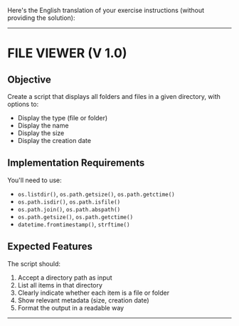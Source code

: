 Here's the English translation of your exercise instructions (without providing the solution):

---

# FILE VIEWER (V 1.0)

## Objective

Create a script that displays all folders and files in a given directory, with options to:

- Display the type (file or folder)  
- Display the name  
- Display the size  
- Display the creation date  

## Implementation Requirements

You'll need to use:

- `os.listdir()`, `os.path.getsize()`, `os.path.getctime()`  
- `os.path.isdir()`, `os.path.isfile()`  
- `os.path.join()`, `os.path.abspath()`  
- `os.path.getsize()`, `os.path.getctime()`  
- `datetime.fromtimestamp()`, `strftime()`  

## Expected Features

The script should:
1. Accept a directory path as input  
2. List all items in that directory  
3. Clearly indicate whether each item is a file or folder  
4. Show relevant metadata (size, creation date)  
5. Format the output in a readable way  

---
